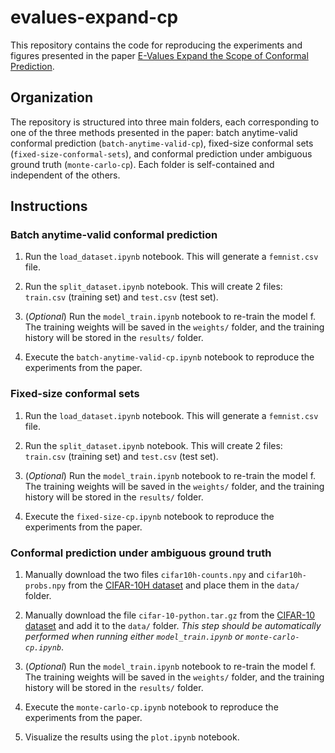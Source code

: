 # evalues-expand-cp

This repository contains the code for reproducing the experiments and figures presented in the paper [E-Values Expand the Scope of Conformal Prediction](https://arxiv.org/abs/2503.13050).

## Organization

The repository is structured into three main folders, each corresponding to one of the three methods presented in the paper: batch anytime-valid conformal prediction (`batch-anytime-valid-cp`), fixed-size conformal sets (`fixed-size-conformal-sets`), and conformal prediction under ambiguous ground truth (`monte-carlo-cp`). Each folder is self-contained and independent of the others.

## Instructions

### Batch anytime-valid conformal prediction

1. Run the `load_dataset.ipynb` notebook. This will generate a `femnist.csv` file.

2. Run the `split_dataset.ipynb` notebook. This will create 2 files: `train.csv` (training set) and `test.csv` (test set).

3. (*Optional*) Run the `model_train.ipynb` notebook to re-train the model f. The training weights will be saved in the `weights/` folder, and the training history will be stored in the `results/` folder.

4. Execute the `batch-anytime-valid-cp.ipynb` notebook to reproduce the experiments from the paper.

### Fixed-size conformal sets

1. Run the `load_dataset.ipynb` notebook. This will generate a `femnist.csv` file.

2. Run the `split_dataset.ipynb` notebook. This will create 2 files: `train.csv` (training set) and `test.csv` (test set).

3. (*Optional*) Run the `model_train.ipynb` notebook to re-train the model f. The training weights will be saved in the `weights/` folder, and the training history will be stored in the `results/` folder.

4. Execute the `fixed-size-cp.ipynb` notebook to reproduce the experiments from the paper.

### Conformal prediction under ambiguous ground truth

1. Manually download the two files `cifar10h-counts.npy` and `cifar10h-probs.npy` from the [CIFAR-10H dataset](https://github.com/jcpeterson/cifar-10h/tree/master/data) and place them in the `data/` folder.

2. Manually download the file `cifar-10-python.tar.gz` from the [CIFAR-10 dataset](https://www.cs.toronto.edu/~kriz/cifar.html) and add it to the `data/` folder. *This step should be automatically performed when running either `model_train.ipynb` or `monte-carlo-cp.ipynb`*.

3. (*Optional*) Run the `model_train.ipynb` notebook to re-train the model f. The training weights will be saved in the `weights/` folder, and the training history will be stored in the `results/` folder.

4. Execute the `monte-carlo-cp.ipynb` notebook to reproduce the experiments from the paper.

5. Visualize the results using the `plot.ipynb` notebook.
